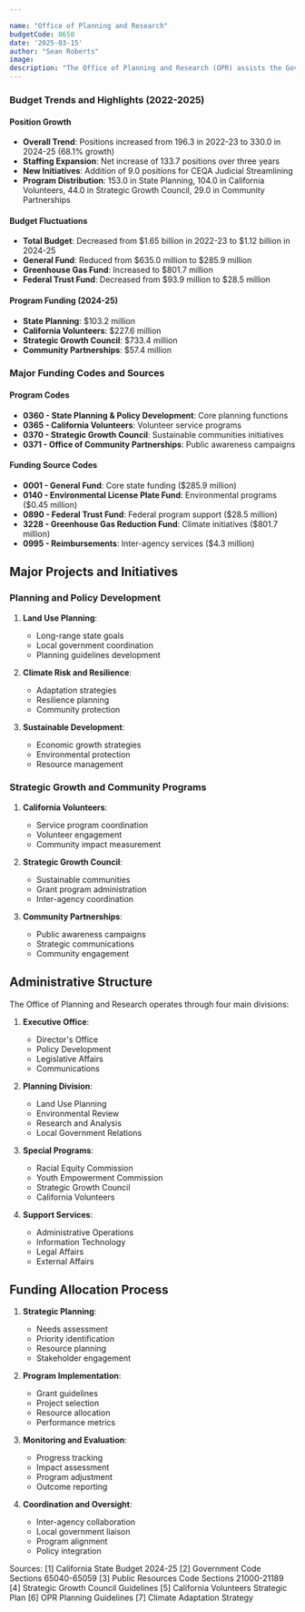 ```yaml
---

name: "Office of Planning and Research"
budgetCode: 0650
date: '2025-03-15'
author: "Sean Roberts"
image: 
description: "The Office of Planning and Research (OPR) assists the Governor and Administration in planning, research, policy development, and legislative analysis, focusing on land use, climate resilience, sustainable development, and research."
---
```


### Budget Trends and Highlights (2022-2025)

#### Position Growth
- **Overall Trend**: Positions increased from 196.3 in 2022-23 to 330.0 in 2024-25 (68.1% growth)
- **Staffing Expansion**: Net increase of 133.7 positions over three years
- **New Initiatives**: Addition of 9.0 positions for CEQA Judicial Streamlining
- **Program Distribution**: 153.0 in State Planning, 104.0 in California Volunteers, 44.0 in Strategic Growth Council, 29.0 in Community Partnerships

#### Budget Fluctuations
- **Total Budget**: Decreased from $1.65 billion in 2022-23 to $1.12 billion in 2024-25
- **General Fund**: Reduced from $635.0 million to $285.9 million
- **Greenhouse Gas Fund**: Increased to $801.7 million
- **Federal Trust Fund**: Decreased from $93.9 million to $28.5 million

#### Program Funding (2024-25)
- **State Planning**: $103.2 million
- **California Volunteers**: $227.6 million
- **Strategic Growth Council**: $733.4 million
- **Community Partnerships**: $57.4 million

### Major Funding Codes and Sources

#### Program Codes
- **0360 - State Planning & Policy Development**: Core planning functions
- **0365 - California Volunteers**: Volunteer service programs
- **0370 - Strategic Growth Council**: Sustainable communities initiatives
- **0371 - Office of Community Partnerships**: Public awareness campaigns

#### Funding Source Codes
- **0001 - General Fund**: Core state funding ($285.9 million)
- **0140 - Environmental License Plate Fund**: Environmental programs ($0.45 million)
- **0890 - Federal Trust Fund**: Federal program support ($28.5 million)
- **3228 - Greenhouse Gas Reduction Fund**: Climate initiatives ($801.7 million)
- **0995 - Reimbursements**: Inter-agency services ($4.3 million)

## Major Projects and Initiatives

### Planning and Policy Development

1. **Land Use Planning**:
   - Long-range state goals
   - Local government coordination
   - Planning guidelines development

2. **Climate Risk and Resilience**:
   - Adaptation strategies
   - Resilience planning
   - Community protection

3. **Sustainable Development**:
   - Economic growth strategies
   - Environmental protection
   - Resource management

### Strategic Growth and Community Programs

1. **California Volunteers**:
   - Service program coordination
   - Volunteer engagement
   - Community impact measurement

2. **Strategic Growth Council**:
   - Sustainable communities
   - Grant program administration
   - Inter-agency coordination

3. **Community Partnerships**:
   - Public awareness campaigns
   - Strategic communications
   - Community engagement

## Administrative Structure

The Office of Planning and Research operates through four main divisions:

1. **Executive Office**:
   - Director's Office
   - Policy Development
   - Legislative Affairs
   - Communications

2. **Planning Division**:
   - Land Use Planning
   - Environmental Review
   - Research and Analysis
   - Local Government Relations

3. **Special Programs**:
   - Racial Equity Commission
   - Youth Empowerment Commission
   - Strategic Growth Council
   - California Volunteers

4. **Support Services**:
   - Administrative Operations
   - Information Technology
   - Legal Affairs
   - External Affairs

## Funding Allocation Process

1. **Strategic Planning**:
   - Needs assessment
   - Priority identification
   - Resource planning
   - Stakeholder engagement

2. **Program Implementation**:
   - Grant guidelines
   - Project selection
   - Resource allocation
   - Performance metrics

3. **Monitoring and Evaluation**:
   - Progress tracking
   - Impact assessment
   - Program adjustment
   - Outcome reporting

4. **Coordination and Oversight**:
   - Inter-agency collaboration
   - Local government liaison
   - Program alignment
   - Policy integration

Sources:
[1] California State Budget 2024-25
[2] Government Code Sections 65040-65059
[3] Public Resources Code Sections 21000-21189
[4] Strategic Growth Council Guidelines
[5] California Volunteers Strategic Plan
[6] OPR Planning Guidelines
[7] Climate Adaptation Strategy 